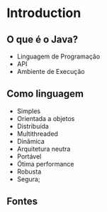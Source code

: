 # Introduction

## O que é o Java?

- Linguagem de Programação
- API
- Ambiente de Execução

## Como linguagem

- Simples
- Orientada a objetos
- Distribuída
- Multithreaded
- Dinâmica
- Arquitetura neutra
- Portável
- Ótima performance
- Robusta
- Segura;

## Fontes
